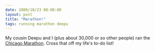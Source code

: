 ```yaml
---
date: 2000/10/23 00:00:00
layout: post
title: "Marathon!"
tags: running marathon deepu
---
```


My cousin Deepu and I (plus about 30,000 or so other people) ran the [Chicago Marathon](http://www.chicagomarathon.com). Cross that off my life's to-do list!
